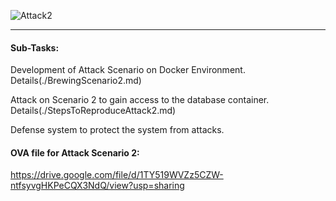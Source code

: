 ![Attack2](https://user-images.githubusercontent.com/30471250/158292107-e0810c9e-ac87-4aa0-a3a1-699b070e33e9.jpg)

-------

#### Sub-Tasks:

Development of Attack Scenario on Docker Environment. Details(./BrewingScenario2.md)

Attack on Scenario 2 to gain access to the database container. Details(./StepsToReproduceAttack2.md)

Defense system to protect the system from attacks.

#### OVA file for Attack Scenario 2:

https://drive.google.com/file/d/1TY519WVZz5CZW-ntfsyvgHKPeCQX3NdQ/view?usp=sharing

